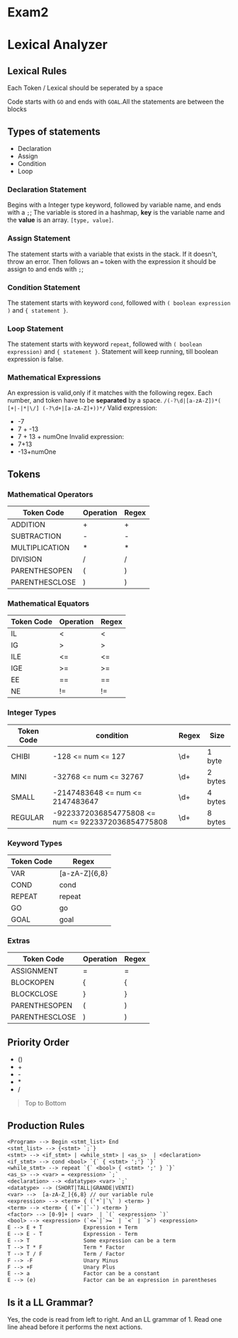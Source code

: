 # Exam2
# Lexical Analyzer

## Lexical Rules

Each Token / Lexical should be seperated by a space

Code starts with `GO` and ends with `GOAL`.All the statements are between the blocks

## Types of statements
- Declaration
- Assign
- Condition
- Loop
### Declaration Statement
Begins with a Integer type keyword, followed by variable name, and ends with a `;`;
The variable is stored in a hashmap, **key** is the variable name and the **value** is an array. `[type, value]`.
### Assign Statement
The statement starts with a variable that exists in the stack. If it doesn't, throw an error.
Then follows an `=` token with the expression it should be assign to and ends with `;`;
### Condition Statement
The statement starts with keyword `cond`, followed with `( boolean expression )` and `{ statement }`.
### Loop Statement
The statement starts with keyword `repeat`, followed with `( boolean expression)` and `{ statement }`. Statement will keep running, till boolean expression is false.
### Mathematical Expressions
An expression is valid,only if it matches with the following regex.
Each number, and token have to be **separated** by a space.
`/(-?\d|[a-zA-Z])*( [+|-|*|\/] (-?\d+|[a-zA-Z]+))*/`
Valid expression:
- -7
- 7 + -13
- 7 + 13 + numOne
Invalid expression:
- 7+13
- -13+numOne
## Tokens
### Mathematical Operators

| Token Code       | Operation | Regex |
| ---------------- | --------- | ----- |
| ADDITION         | +         | +     |
| SUBTRACTION      | -         | -     |
| MULTIPLICATION   | \*        | \*    |
| DIVISION         | /         | /     |
| PARENTHESOPEN    | (         | )     |
| PARENTHESCLOSE   | )         | )     |

### Mathematical Equators

| Token Code | Operation | Regex |
| ---------- | --------- | ----- |
| IL         | <         | <     |
| IG         | >         | >     |
| ILE        | <=        | <=    |
| IGE        | >=        | >=    |
| EE         | ==        | ==    |
| NE         | !=        | !=    |

### Integer Types

| Token Code | condition                                          | Regex | Size    |
| ---------- | -------------------------------------------------- | ----- | ------- |
| CHIBI      | -128 <= num <= 127                                 | \d+   | 1 byte  |
| MINI       | -32768 <= num <= 32767                             | \d+   | 2 bytes |
| SMALL      | -2147483648 <= num <= 2147483647                   | \d+   | 4 bytes |
| REGULAR    | -9223372036854775808 <= num <= 9223372036854775808 | \d+   | 8 bytes |

### Keyword Types

| Token Code | Regex         |
| ---------- | ------------- |
| VAR        | [a-zA-Z]{6,8} |
| COND       | cond          |
| REPEAT     | repeat        |
| GO         | go            |
| GOAL       | goal          |

### Extras

| Token Code       | Operation | Regex |
| ---------------- | --------- | ----- |
| ASSIGNMENT       | =         | =     |
| BLOCKOPEN        | {         | {     |
| BLOCKCLOSE       | }         | }     |
| PARENTHESOPEN    | (         | )     |
| PARENTHESCLOSE   | )         | )     |

## Priority Order

- ()
- \+
- \-
- \*
- /

> Top to Bottom
<!-- Can we use bit wise operator -->

## Production Rules

```txt
<Program> --> Begin <stmt_list> End
<stmt_list> --> {<stmt> `;`}
<stmt> --> <if_stmt> | <while_stmt> | <as_s>  | <declaration>
<if_stmt> --> cond <bool> `{` { <stmt> ';'} `}`
<while_stmt> --> repeat `{` <bool> { <stmt> ';' } `}`
<as_s> --> <var> = <expression> `;`
<declaration> --> <datatype> <var> `;`
<datatype> --> (SHORT|TALL|GRANDE|VENTI)
<var> -->  [a-zA-Z_]{6,8} // our variable rule
<expression> --> <term> { (`*`|`\` ) <term> }
<term> --> <term> { (`+`|`-`) <term> }
<factor> --> [0-9]+ | <var>  | `(` <expression> `)`
<bool> --> <expression> (`<=`|`>=` | `<` | `>`) <expression>
E --> E + T             Expression + Term
E --> E - T             Expression - Term
E --> T                 Some expression can be a term
T --> T * F             Term * Factor
T --> T / F             Term / Factor
F --> -F                Unary Minus
F --> +F                Unary Plus
E --> a                 Factor can be a constant
E --> (e)               Factor can be an expression in parentheses
```

## Is it a LL Grammar?

Yes, the code is read from left to right. And an LL grammar of 1. Read one line ahead before it performs the next actions.

